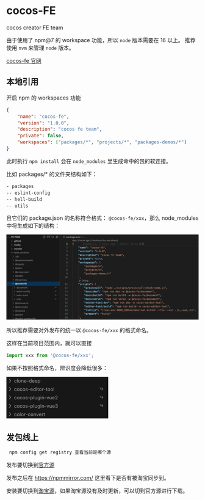 # cocos-FE

cocos creator FE team

由于使用了 npm@7 的 workspace 功能，所以 `node` 版本需要在 16 以上。 推荐使用 `nvm` 来管理 `node` 版本。

[cocos-fe 官网](http://cocos.90s.co/)

## 本地引用

开启 npm 的 workspaces 功能

```json
{
    "name": "cocos-fe",
    "version": "1.0.0",
    "description": "cocos fe team",
    "private": false,
    "workspaces": ["packages/*", "projects/*", "packages-demos/*"]
}
```

此时执行 `npm install` 会在 `node_modules` 里生成命中的包的软连接。

比如 packages/\* 的文件夹结构如下：

```sh
- packages
-- eslint-config
-- hell-build
-- utils
```

且它们的 package.json 的名称符合格式： `@cocos-fe/xxx`，那么 node_modules 中将生成如下的结构：

![workspaces](./assets/workspaces-1.png)

所以推荐需要对外发布的统一以 `@cocos-fe/xxx` 的格式命名。

这样在当前项目范围内，就可以直接

```js
import xxx from '@cocos-fe/xxx';
```

如果不按照格式命名，辨识度会降低很多：

![workspaces](./assets/workspaces-2.png)

## 发包线上

```bash
 npm config get registry 查看当前是哪个源
```

发布要切换到[官方源](https://registry.npmjs.org)

发布之后在 https://npmmirror.com/ 这里看下是否有被淘宝同步到。

安装要切换到[淘宝源](https://registry.npmmirror.com)，如果淘宝源没有及时更新，可以切到官方源进行下载。
